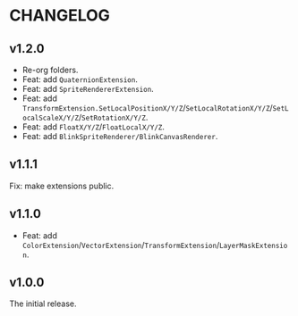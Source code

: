 # CHANGELOG

## v1.2.0

- Re-org folders.
- Feat: add `QuaternionExtension`.
- Feat: add `SpriteRendererExtension`.
- Feat: add `TransformExtension.SetLocalPositionX/Y/Z`/`SetLocalRotationX/Y/Z`/`SetLocalScaleX/Y/Z`/`SetRotationX/Y/Z`.
- Feat: add `FloatX/Y/Z`/`FloatLocalX/Y/Z`.
- Feat: add `BlinkSpriteRenderer/BlinkCanvasRenderer`.

## v1.1.1

Fix: make extensions public.

## v1.1.0

- Feat: add `ColorExtension`/`VectorExtension`/`TransformExtension`/`LayerMaskExtension`.

## v1.0.0

The initial release.
